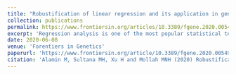 ```yaml
---
title: "Robustification of linear regression and its application in genome-wide association studies"
collection: publications
permalink: https://www.frontiersin.org/articles/10.3389/fgene.2020.00549/full
excerpt: 'Regression analysis is one of the most popular statistical techniques that attempt to explore the relationships between a response (dependent) variable and one or more explanatory (independent) variables. To test the overall significance of regression, F-statistic is used if the parameters are estimated by the least-squares estimators (LSEs), while if the parameters are estimated by the maximum likelihood estimators (MLEs), the likelihood ratio test (LRT) statistic is used. However, both procedures produce misleading results and often fail to provide good fits to the reasonable space of the dataset in the presence of outlying observations. Moreover, outliers occur very frequently in any real datasets as well as in the molecular OMICS datasets. Hence, an effort is made in this study to robustify MLE based regression analysis by maximizing the β-likelihood function. The tuning parameter β is selected by cross-validation. For β = 0, the proposed method reduces to the classical MLE based regression analysis. We inspect the performance of the proposed method using both synthetic and real data analysis. The results of simulations indicate that the proposed method performs better than traditional methods in both outliers and high leverage points to estimate the parameters and mean square errors. The results of relative efficiency analysis show that the proposed estimator is relatively less affected than the popular estimators, including S, MM, and fast-S for normal error distribution in case high dimension and outliers. Also, real data analysis results demonstrated that the proposed method shows robust properties with respect to data contaminations, overcome the drawback of the traditional methods. Genome-wide association studies (GWAS) by the proposed method identify the vital gene influencing hypertension and iron level in the liver and spleen of mice. Furthermore, we have identified 15 and 21 significant SNPs for chalkiness degree and chalkiness percentage, respectively, by GWAS based on the proposed method. The variant of the SNPs might be provided the new resources for grain quality traits and could be used for further molecular and physiological analysis to enhance the better quality of rice grain. These results offer an important basis for further understanding of the robust regression analysis, which might be applied in various fields, including business, genetics, and bioinformatics.'
date: 2020-06-08
venue: 'Forentiers in Genetics'
paperurl: 'https://www.frontiersin.org/article/10.3389/fgene.2020.00549'
citation: 'Alamin M, Sultana MH, Xu H and Mollah MNH (2020) Robustification of Linear Regression and Its Application in Genome-Wide Association Studies. Front. Genet. 11:549. doi: 10.3389/fgene.2020.00549'
---
```

